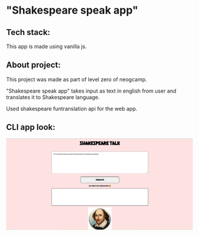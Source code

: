 # "Shakespeare speak app"

<h2>Tech stack:</h2>
This app is made using vanilla js.

<h2>About project:</h2>
This project was made as part of level zero of neogcamp.

"Shakespeare speak app" takes input as text in english from user and translates it to Shakespeare language.

Used shakespeare funtranslation api for the web app.

<h2>CLI app look:</h2>

<img src="images/shakesview.png" >